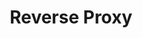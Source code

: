 ---
title: "Reverse Proxy"
description: "Application that sits in front of back-end applications and forwards client (e.g. browser) requests to those applications."
slug: "reverse-proxy"
image: traefikLogo.png
style:
  background: "#24A1C1"
  color: "#fff"
---